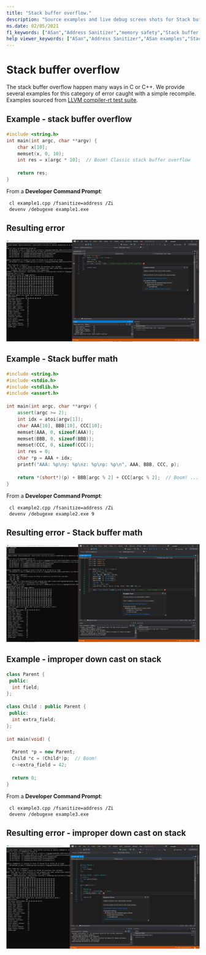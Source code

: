 ```yaml
---
title: "Stack buffer overflow."
description: "Source examples and live debug screen shots for Stack buffer overflow errors."
ms.date: 02/05/2021
f1_keywords: ["ASan","Address Sanitizer","memory safety","Stack buffer overflow", "ASan examples"]
help viewer_keywords: ["ASan","Address Sanitizer","ASan examples","Stack buffer overflow"]
---
```


# Stack buffer overflow

The stack buffer overflow happen many ways in C or C++. We provide several examples for this category of error caught with a simple recompile. Examples sourced from [LLVM compiler-rt test suite](https://github.com/llvm/llvm-project/tree/main/compiler-rt/test/asan/TestCases).

## Example - stack buffer overflow

```cpp
#include <string.h>
int main(int argc, char **argv) {
    char x[10];
    memset(x, 0, 10);
    int res = x[argc * 10];  // Boom! Classic stack buffer overflow

    return res;
}
```

From a **Developer Command Prompt**:
```
 cl example1.cpp /fsanitize=address /Zi
 devenv /debugexe example1.exe
```

## Resulting error

![example1](SRC_CODE/stack-buffer-overflow/Example1.PNG)

## Example - Stack buffer math

```cpp
#include <string.h>
#include <stdio.h>
#include <stdlib.h>
#include <assert.h>

int main(int argc, char **argv) {
    assert(argc >= 2);
    int idx = atoi(argv[1]);
    char AAA[10], BBB[10], CCC[10];
    memset(AAA, 0, sizeof(AAA));
    memset(BBB, 0, sizeof(BBB));
    memset(CCC, 0, sizeof(CCC));
    int res = 0;
    char *p = AAA + idx;
    printf("AAA: %p\ny: %p\nz: %p\np: %p\n", AAA, BBB, CCC, p);

    return *(short*)(p) + BBB[argc % 2] + CCC[argc % 2];  // Boom! ... when argument is 9
}
```

From a **Developer Command Prompt**:
```
 cl example2.cpp /fsanitize=address /Zi
 devenv /debugexe example2.exe 9
```

## Resulting error - Stack buffer math

![example2](SRC_CODE/stack-buffer-overflow/Example2.PNG)

## Example - improper down cast on stack

```cpp
class Parent {
 public:
  int field;
};

class Child : public Parent {
 public:
  int extra_field;
};

int main(void) {

  Parent *p = new Parent;
  Child *c = (Child*)p;  // Boom!
  c->extra_field = 42;

  return 0;
}
```

From a **Developer Command Prompt**:
```
 cl example3.cpp /fsanitize=address /Zi
 devenv /debugexe example3.exe
```

## Resulting error - improper down cast on stack

![example3](SRC_CODE/stack-buffer-overflow/example3.PNG)

